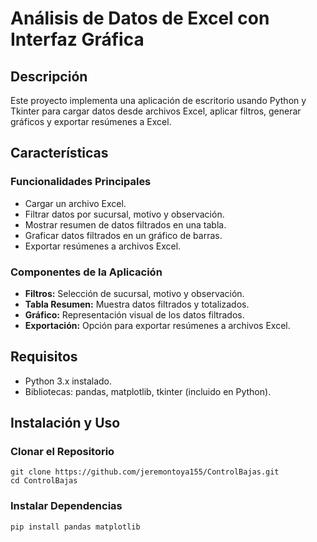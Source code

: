 <h1>Análisis de Datos de Excel con Interfaz Gráfica</h1>

<h2>Descripción</h2>
<p>Este proyecto implementa una aplicación de escritorio usando Python y Tkinter para cargar datos desde archivos Excel, aplicar filtros, generar gráficos y exportar resúmenes a Excel.</p>

<h2>Características</h2>

<h3>Funcionalidades Principales</h3>
<ul>
  <li>Cargar un archivo Excel.</li>
  <li>Filtrar datos por sucursal, motivo y observación.</li>
  <li>Mostrar resumen de datos filtrados en una tabla.</li>
  <li>Graficar datos filtrados en un gráfico de barras.</li>
  <li>Exportar resúmenes a archivos Excel.</li>
</ul>

<h3>Componentes de la Aplicación</h3>
<ul>
  <li><strong>Filtros:</strong> Selección de sucursal, motivo y observación.</li>
  <li><strong>Tabla Resumen:</strong> Muestra datos filtrados y totalizados.</li>
  <li><strong>Gráfico:</strong> Representación visual de los datos filtrados.</li>
  <li><strong>Exportación:</strong> Opción para exportar resúmenes a archivos Excel.</li>
</ul>

<h2>Requisitos</h2>
<ul>
  <li>Python 3.x instalado.</li>
  <li>Bibliotecas: pandas, matplotlib, tkinter (incluido en Python).</li>
</ul>

<h2>Instalación y Uso</h2>

<h3>Clonar el Repositorio</h3>
<pre><code>git clone https://github.com/jeremontoya155/ControlBajas.git
cd ControlBajas
</code></pre>

<h3>Instalar Dependencias</h3>
<pre><code>pip install pandas matplotlib</code></pre>
